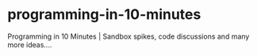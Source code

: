 # programming-in-10-minutes
Programming in 10 Minutes | Sandbox spikes, code discussions and many more ideas....  
